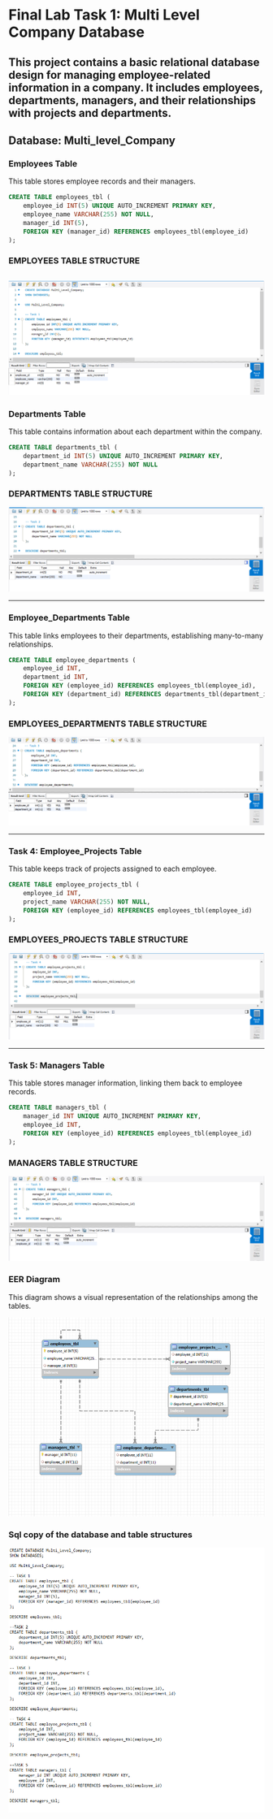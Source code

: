 # Final Lab Task 1: Multi Level Company Database 
This project contains a basic relational database design for managing employee-related information in a company.
It includes employees, departments, managers, and their relationships with projects and departments.
---

## Database: Multi_level_Company

### Employees Table

This table stores employee records and their managers.
```sql
CREATE TABLE employees_tbl (
    employee_id INT(5) UNIQUE AUTO_INCREMENT PRIMARY KEY,
    employee_name VARCHAR(255) NOT NULL,
    manager_id INT(5),
    FOREIGN KEY (manager_id) REFERENCES employees_tbl(employee_id)
);
```
### EMPLOYEES TABLE STRUCTURE

![sample Output](images/TASK1.PNG)
---

### Departments Table

This table contains information about each department within the company.
```sql
CREATE TABLE departments_tbl (
    department_id INT(5) UNIQUE AUTO_INCREMENT PRIMARY KEY,
    department_name VARCHAR(255) NOT NULL
);
```
### DEPARTMENTS TABLE STRUCTURE

![sample Output](images/TASK2.PNG)

---

### Employee_Departments Table

This table links employees to their departments, establishing many-to-many relationships.
```sql
CREATE TABLE employee_departments (
    employee_id INT,
    department_id INT,
    FOREIGN KEY (employee_id) REFERENCES employees_tbl(employee_id),
    FOREIGN KEY (department_id) REFERENCES departments_tbl(department_id)
);
```
### EMPLOYEES_DEPARTMENTS TABLE STRUCTURE

![sample Output](images/TASK3.PNG)

---

### Task 4: Employee_Projects Table
This table keeps track of projects assigned to each employee.
```sql
CREATE TABLE employee_projects_tbl (
    employee_id INT,
    project_name VARCHAR(255) NOT NULL,
    FOREIGN KEY (employee_id) REFERENCES employees_tbl(employee_id)
);
```
### EMPLOYEES_PROJECTS TABLE STRUCTURE

![sample Output](images/TASK4.PNG)

---

### Task 5: Managers Table
This table stores manager information, linking them back to employee records.
```sql
CREATE TABLE managers_tbl (
    manager_id INT UNIQUE AUTO_INCREMENT PRIMARY KEY,
    employee_id INT,
    FOREIGN KEY (employee_id) REFERENCES employees_tbl(employee_id)
);
```
### MANAGERS TABLE STRUCTURE

![sample Output](images/TASK5.PNG)

### EER Diagram
This diagram shows a visual representation of the relationships among the tables.

![sample Output](images/ERD.PNG)

### Sql copy of the database and table structures
![sample Output](images/COPY1.PNG)


